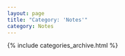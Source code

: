 ```yaml
---
layout: page
title: "Category: 'Notes'"
category: Notes
---
```


{% include categories_archive.html %}
